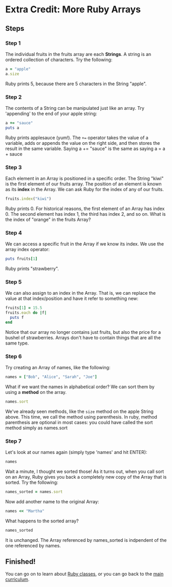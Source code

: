 # Extra Credit: More Ruby Arrays

## Steps

### Step 1
The individual fruits in the fruits array are each **Strings**. A string is an
ordered collection of characters. Try the following:

```ruby
a = "apple"
a.size
```

Ruby prints 5, because there are 5 characters in the String "apple".

### Step 2
The contents of a String can be manipulated just like an array. Try 'appending'
to the end of your apple string:

```ruby
a += "sauce"
puts a
```

Ruby prints applesauce (yum!). The `+=` operator takes the value of a variable,
adds or appends the value on the right side, and then stores the result in the
same variable. Saying a += "sauce" is the same as saying a = a + sauce

### Step 3
Each element in an Array is positioned in a specific order. The String "kiwi" is
the first element of our fruits array. The position of an element is known as
its **index** in the Array. We can ask Ruby for the index of any of our fruits.

```ruby
fruits.index("kiwi")
```

Ruby prints 0. For historical reasons, the first element of an Array has index
0. The second element has index 1, the third has index 2, and so on. What is the
index of "orange" in the fruits Array?

### Step 4
We can access a specific fruit in the Array if we know its index. We use the
array index operator:

```ruby
puts fruits[1]
```

Ruby prints "strawberry".

### Step 5
We can also assign to an index in the Array. That is, we can replace the value
at that index/position and have it refer to something new:

```ruby
fruits[1] = 15.5
fruits.each do |f|
  puts f
end
```

Notice that our array no longer contains just fruits, but also the price for a
bushel of strawberries. Arrays don't have to contain things that are all the
same type.

### Step 6
Try creating an Array of names, like the following:

```ruby
names = ["Bob", "Alice", "Sarah", "Joe"]
```

What if we want the names in alphabetical order? We can sort them by using a
**method** on the array.

```ruby
names.sort
```

We've already seen methods, like the `size` method on the apple String above.
This time, we call the method using parenthesis. In ruby, method parenthesis are
optional in most cases: you could have called the sort method simply as names.sort

### Step 7
Let's look at our names again (simply type 'names' and hit ENTER):

```ruby
names
```

Wait a minute, I thought we sorted those! As it turns out, when you call sort on
an Array, Ruby gives you back a completely new copy of the Array that is sorted.
Try the following:

```ruby
names_sorted = names.sort
```

Now add another name to the original Array:

```ruby
names << "Martha"
```

What happens to the sorted array?

```ruby
names_sorted
```

It is unchanged. The Array referenced by names_sorted is indpendent of the one
referenced by names.

## Finished!

You can go on to learn about [Ruby classes](06_ruby_classes), or you can go back 
to the [main curriculum](/curriculum/curriculum_toc). 

